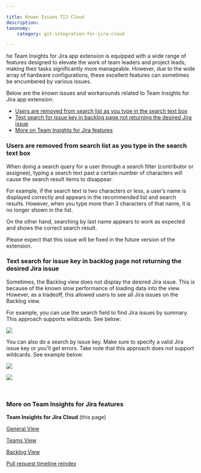 ```yaml
---

title: Known Issues TIJ Cloud
description:
taxonomy:
    category: git-integration-for-jira-cloud

---
```


he Team Insights for Jira app extension is equipped with a wide range of features designed to elevate the work of team leaders and project leads, making their tasks significantly more manageable. However, due to the wide array of hardware configurations, these excellent features can sometimes be encumbered by various issues.

Below are the known issues and workarounds related to Team Insights for Jira app extension:

- [Users are removed from search list as you type in the search text box](#users-are-removed-from-search-list-as-you-type-in-the-search-text-box)
- [Text search for issue key in backlog page not returning the desired Jira issue](#text-search-for-issue-key-in-backlog-page-not-returning-the-desired-jira-issue)
- [More on Team Insights for Jira features](#more-on-team-insights-for-jira-features)

<div id="users-are-removed-from-search-list">

### Users are removed from search list as you type in the search text box

When doing a search query for a user through a search filter (contributor or assignee), typing a search text past a certain number of characters will cause the search result items to disappear.

For example, if the search text is two characters or less, a user’s name is displayed correctly and appears in the recommended list and search results. However, when you type more than 3 characters of that name, it is no longer shown in the list.

On the other hand, searching by last name appears to work as expected and shows the correct search result.

Please expect that this issue will be fixed in the future version of the extension.

### Text search for issue key in backlog page not returning the desired Jira issue

Sometimes, the Backlog view does not display the desired Jira issue. This is because of the known slow performance of loading data into the view. However, as a tradeoff, this allowed users to see all Jira issues on the Backlog view.

For example, you can use the search field to find Jira issues by summary. This approach supports wildcards. See below:

![](/wp-content/uploads/tij-gitcloud-search-list-example.png)

You can also do a search by issue key. Make sure to specify a valid Jira issue key or you'll get errors. Take note that this approach does not support wildcards. See example below:

![](/wp-content/uploads/tij-gitcloud-search-supports-jql-example.png)

![](/wp-content/uploads/tij-gitcloud-search-error-example-01.png)

&nbsp;

### More on Team Insights for Jira features

**Team Insights for Jira Cloud** (this page)

[General View](/git-integration-for-jira-cloud/team-insights-for-jira-general-view-gij-cloud/)

[Teams View](/git-integration-for-jira-cloud/team-insights-for-jira-teams-view-gij-cloud)

[Backlog View](/git-integration-for-jira-cloud/team-insights-for-jira-backlog-view-gij-cloud/)

[Pull request timeline reindex](/git-integration-for-jira-cloud/pull-request-timeline-for-tij-gij-cloud/)


